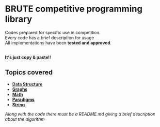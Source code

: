 # BRUTE competitive programming library
Codes prepared for specific use in competition.\
Every code has a brief description for usage\
All implementations have been **tested and approved**.

\
**It's just copy & paste!!**

## Topics covered
* **[Data Structure](Estruturas%20de%20Dados)**
* **[Graphs](Grafos)**
* **[Math](Matem%C3%A1tica)**
* **[Paradigms](Paradigmas)**
* **[String](String)**

*Along with the code there must be a README.md giving a brief description about the algorithm*
